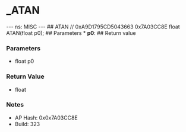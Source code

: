 # _ATAN

--- ns: MISC --- ## ATAN  // 0xA9D1795CD5043663 0x7A03CC8E float ATAN(float p0);  ## Parameters * **p0**:  ## Return value

### Parameters
* float p0

### Return Value
* float

### Notes
* AP Hash: 0x0x7A03CC8E
* Build: 323

